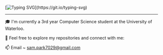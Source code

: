 [![Typing SVG](https://readme-typing-svg.demolab.com?font=Fira+Code&pause=1000&random=false&width=435&lines=%F0%9F%91%8B+Hey+I'm+Sam!;Welcome+to+my+Github!)](https://git.io/typing-svg)

---

🎓 I'm currently a 3rd year Computer Science student at the University of Waterloo.

🤝 Feel free to explore my repositories and connect with me:

📫 Email ~ [sam.park7029@gmail.com](mailto:sam.park7029@gmail.com)
